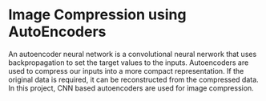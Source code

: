 # Image Compression using AutoEncoders

An autoencoder neural network is a convolutional neural nerwork that uses backpropagation to set the target values to the inputs.
Autoencoders are used to compress our inputs into a more compact representation. If the original data is required, it can be reconstructed from the compressed data.
In this project, CNN based autoencoders are used for image compression.
